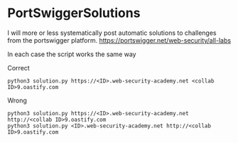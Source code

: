 # PortSwiggerSolutions
I will more or less systematically post automatic solutions to challenges from the portswigger platform.
https://portswigger.net/web-security/all-labs

In each case the script works the same way

Correct
```
python3 solution.py https://<ID>.web-security-academy.net <collab ID>9.oastify.com
```

Wrong
```
python3 solution.py https://<ID>.web-security-academy.net http://<collab ID>9.oastify.com
python3 solution.py <ID>.web-security-academy.net http://<collab ID>9.oastify.com
```
